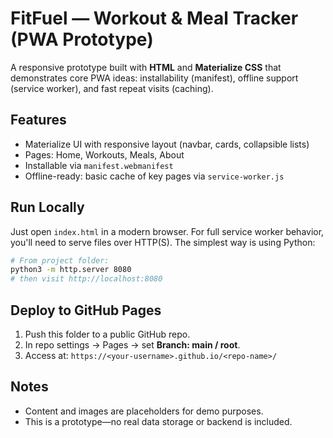 # FitFuel — Workout & Meal Tracker (PWA Prototype)

A responsive prototype built with **HTML** and **Materialize CSS** that demonstrates core PWA ideas:
installability (manifest), offline support (service worker), and fast repeat visits (caching).

## Features
- Materialize UI with responsive layout (navbar, cards, collapsible lists)
- Pages: Home, Workouts, Meals, About
- Installable via `manifest.webmanifest`
- Offline-ready: basic cache of key pages via `service-worker.js`

## Run Locally
Just open `index.html` in a modern browser. For full service worker behavior,
you'll need to serve files over HTTP(S). The simplest way is using Python:

```bash
# From project folder:
python3 -m http.server 8080
# then visit http://localhost:8080
```

## Deploy to GitHub Pages
1. Push this folder to a public GitHub repo.
2. In repo settings → Pages → set **Branch: main / root**.
3. Access at: `https://<your-username>.github.io/<repo-name>/`

## Notes
- Content and images are placeholders for demo purposes.
- This is a prototype—no real data storage or backend is included.
